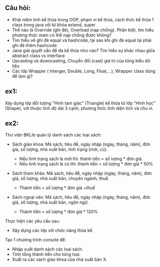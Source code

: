 ## Câu hỏi:
- Khái niệm tính kế thừa trong OOP, phạm vi kế thừa, cách thức kế thừa 1 class trong java với từ khóa extend, super
- Thế nào là Override (ghi đè), Overload (nạp chồng). Phân biệt, tìm hiểu phương thức main có thể nạp chồng được không?
- Tìm hiểu về ghi đè equal và hashcode, tại sao khi ghi đè equal lại phải ghi đè thêm hashcode
- Java giải quyết vấn đề đa kế thừa như nào? Tìm hiểu sự khác nhau giữa abstract class vs interface
- Upcasting và downcasting, Chuyển đổi (cast) giá trị của từng kiểu dữ liệu
- Các lớp Wrapper ( Interger, Double, Long, Float,...), Wrapper class dùng để làm gì?

## ex1: 

Xây dựng lớp đối tượng "Hình tam giác" (Triangle) kế thừa từ lớp "Hình học" (Shape), với thuộc tính độ dài 3 cạnh, phương thức tính diện tích và chu vi.

## ex2: 

Thư viện BKLib quản lý danh sách các loại sách:

+ Sách giáo khoa: Mã sách, tiêu đề, ngày nhập (ngày, tháng, năm), đơn giá, số lượng, nhà xuất bản, tình trạng (mới, cũ).
    + Nếu tình trạng sách là mới thì: thành tiền = số lượng * đơn giá.
    + Nếu tình trạng sách là cũ thì: thành tiền = số lượng * đơn giá * 50%

+ Sách tham khảo: Mã sách, tiêu đề, ngày nhập (ngày, tháng, năm), đơn giá, số lượng, nhà xuất bản, chuyên ngành, thuế.
    + Thành tiền = số lượng * đơn giá +thuế

+ Sách ngoại văn: Mã sách, tiêu đề, ngày nhập (ngày, tháng, năm), đơn giá, số lượng, nhà xuất bản, ngôn ngữ.
    + Thành tiền = số lượng * đơn giá * 120%

Thực hiện các yêu cầu sau:
+ Xây dựng các lớp với chức năng thừa kế.

Tạo 1 chương trình console để:
+ Nhập xuất danh sách các loại sách.
+ Tính tổng thành tiền cho từng loại.
+ Xuất ra các sách giáo khoa của nhà xuất bản X.